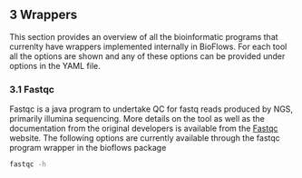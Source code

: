 
## 3 Wrappers

This section provides an overview of all the bioinformatic programs
that currenlty have wrappers implemented internally in BioFlows. For
each tool all the options are shown and any of these options can be
provided under options in the YAML file.

### 3.1 Fastqc


Fastqc is a java program to undertake QC for fastq reads produced by
NGS, primarily illumina sequencing. More details on the tool as well
as the documentation from the original developers is available from the
[Fastqc](https://www.bioinformatics.babraham.ac.uk/projects/fastqc/)
website. The following options are
currently available through the fastqc program wrapper in the bioflows package

```bash
fastqc -h
```

